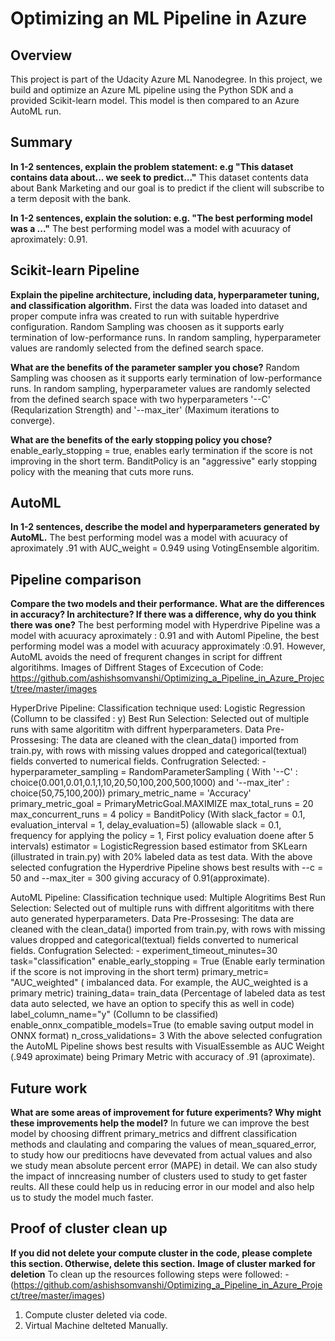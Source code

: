 # Optimizing an ML Pipeline in Azure

## Overview
This project is part of the Udacity Azure ML Nanodegree.
In this project, we build and optimize an Azure ML pipeline using the Python SDK and a provided Scikit-learn model.
This model is then compared to an Azure AutoML run.

## Summary
**In 1-2 sentences, explain the problem statement: e.g "This dataset contains data about... we seek to predict..."**
This dataset contents data about Bank Marketing and our goal is to predict if the client will subscribe to a term deposit with the bank.

**In 1-2 sentences, explain the solution: e.g. "The best performing model was a ..."**
The best performing model was a model with acuuracy of aproximately: 0.91.

## Scikit-learn Pipeline
**Explain the pipeline architecture, including data, hyperparameter tuning, and classification algorithm.**
First the data was loaded into dataset and proper compute infra was created to run with suitable hyperdrive configuration.
Random Sampling was choosen as it supports early termination of low-performance runs. In random sampling, hyperparameter values are randomly selected from the defined search space.

**What are the benefits of the parameter sampler you chose?**
Random Sampling was choosen as it supports early termination of low-performance runs. In random sampling, hyperparameter values are randomly selected from the defined search space with two hyperparameters '--C' (Reqularization Strength) and '--max_iter' (Maximum iterations to converge).

**What are the benefits of the early stopping policy you chose?**
enable_early_stopping = true,  enables early termination if the score is not improving in the short term.
BanditPolicy is an "aggressive" early stopping policy with the meaning that cuts more runs.

## AutoML
**In 1-2 sentences, describe the model and hyperparameters generated by AutoML.**
The best performing model was a model with acuuracy of aproximately .91 with AUC_weight = 0.949 using VotingEnsemble algoritim.

## Pipeline comparison
**Compare the two models and their performance. What are the differences in accuracy? In architecture? If there was a difference, why do you think there was one?**
The best performing model with Hyperdrive Pipeline was a model with acuuracy aproximately : 0.91 and with Automl Pipeline, the best performing model was a model with acuuracy approximately :0.91. However, AutoML avoids the need of frequrent changes in script for diffrent algoritihms.
Images of Diffrent Stages of Excecution of Code: https://github.com/ashishsomvanshi/Optimizing_a_Pipeline_in_Azure_Project/tree/master/images

HyperDrive Pipeline:
Classification technique used: Logistic Regression (Collumn to be classifed : y) 
Best Run Selection: Selected out of multiple runs with same algorititm with diffrent hyperparameters.
Data Pre-Prossesing: The data are cleaned with the clean_data() imported from train.py, with rows with missing values dropped and categorical(textual) fields converted to numerical fields.
Confrugration Selected: -
                hyperparameter_sampling = RandomParameterSampling ( With '--C' : choice(0.001,0.01,0.1,1,10,20,50,100,200,500,1000) and '--max_iter' : choice(50,75,100,200))
                primary_metric_name = 'Accuracy'
                primary_metric_goal = PrimaryMetricGoal.MAXIMIZE
                max_total_runs = 20
                max_concurrent_runs = 4
                policy =  BanditPolicy (With slack_factor = 0.1, evaluation_interval = 1, delay_evaluation=5) (allowable slack = 0.1, frequency for applying the policy = 1, First    policy evaluation doene after 5 intervals)
                estimator = LogisticRegression based estimator from SKLearn (illustrated in train.py) with 20% labeled data as test data.
With the above selected confugration the Hyperdrive Pipeline shows best results with --c = 50 and --max_iter = 300 giving accuracy of 0.91(approximate).
                
AutoML Pipeline:
Classification technique used: Multiple Alogritims
Best Run Selection: Selected out of multiple runs with diffrent algorititms with there auto generated hyperparameters.
Data Pre-Prossesing: The data are cleaned with the clean_data() imported from train.py, with rows with missing values dropped and categorical(textual) fields converted to numerical fields.
Confugration Selected: -
                experiment_timeout_minutes=30
                task="classification"
                enable_early_stopping = True (Enable early termination if the score is not improving in the short term)
                primary_metric= "AUC_weighted" ( imbalanced data. For example, the AUC_weighted is a primary metric)
                training_data= train_data (Percentage of labeled data as test data auto selected, we have an option to specify this as well in code)
                label_column_name="y" (Collumn to be classified)
                enable_onnx_compatible_models=True (to emable saving output model in ONNX format)
                n_cross_validations= 3
With the above selected confugration the AutoML Pipeline shows best results with VisualEssemble as AUC Weight (.949 aproximate) being Primary Metric with accuracy of .91 (aproximate).
## Future work
**What are some areas of improvement for future experiments? Why might these improvements help the model?**
In future we can improve the best model by choosing diffrent primary_metrics and diffrent classification methods and claulating and comparing the values of mean_squared_error, to study how our preditiocns have devevated from actual values and also we study mean absolute percent error (MAPE) in detail. We can also study the impact of inncreasing number of clusters used to study to get faster reults. All these could help us in reducing error in our model and also help us to study the model much faster.

## Proof of cluster clean up
**If you did not delete your compute cluster in the code, please complete this section. Otherwise, delete this section.**
**Image of cluster marked for deletion**
To clean up the resources following steps were followed: - (https://github.com/ashishsomvanshi/Optimizing_a_Pipeline_in_Azure_Project/tree/master/images) 
1. Compute cluster deleted via code.
2. Virtual Machine delteted Manually. 
